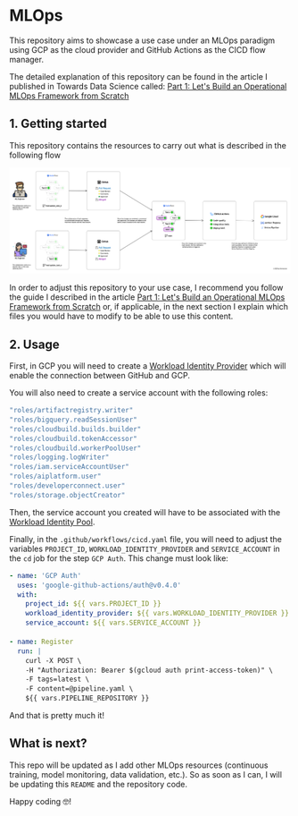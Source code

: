 # MLOps

This repository aims to showcase a use case under an MLOps paradigm using GCP as the cloud provider and GitHub Actions as the CICD flow manager.

The detailed explanation of this repository can be found in the article I published in Towards Data Science called: [Part 1: Let's Build an Operational MLOps Framework from Scratch](https://medium.com/@ferneutron/part-1-lets-build-an-operational-mlops-framework-from-scratch-29dd17914e71)

## 1. Getting started

This repository contains the resources to carry out what is described in the following flow

![workflow](img/MLOpsFlow.jpg)


In order to adjust this repository to your use case, I recommend you follow the guide I described in the article [Part 1: Let's Build an Operational MLOps Framework from Scratch](https://medium.com/@ferneutron/part-1-lets-build-an-operational-mlops-framework-from-scratch-29dd17914e71) or, if applicable, in the next section I explain which files you would have to modify to be able to use this content.

## 2. Usage

First, in GCP you will need to create a [Workload Identity Provider](https://cloud.google.com/iam/docs/workload-identity-federation) which will enable the connection between GitHub and GCP.

You will also need to create a service account with the following roles:

```sh
"roles/artifactregistry.writer"
"roles/bigquery.readSessionUser"
"roles/cloudbuild.builds.builder"
"roles/cloudbuild.tokenAccessor"
"roles/cloudbuild.workerPoolUser"
"roles/logging.logWriter"
"roles/iam.serviceAccountUser"
"roles/aiplatform.user"
"roles/developerconnect.user"
"roles/storage.objectCreator"
```

Then, the service account you created will have to be associated with the [Workload Identity Pool](https://cloud.google.com/iam/docs/manage-workload-identity-pools-providers).

Finally, in the `.github/workflows/cicd.yaml` file, you will need to adjust the variables `PROJECT_ID`, `WORKLOAD_IDENTITY_PROVIDER` and `SERVICE_ACCOUNT` in the `cd` job for the step `GCP Auth`. This change must look like:

```yaml
- name: 'GCP Auth'
  uses: 'google-github-actions/auth@v0.4.0'
  with:
    project_id: ${{ vars.PROJECT_ID }}
    workload_identity_provider: ${{ vars.WORKLOAD_IDENTITY_PROVIDER }}
    service_account: ${{ vars.SERVICE_ACCOUNT }}

- name: Register
  run: |
    curl -X POST \
    -H "Authorization: Bearer $(gcloud auth print-access-token)" \
    -F tags=latest \
    -F content=@pipeline.yaml \
    ${{ vars.PIPELINE_REPOSITORY }}
```

And that is pretty much it!

## What is next?

This repo will be updated as I add other MLOps resources (continuous training, model monitoring, data validation, etc.). So as soon as I can, I will be updating this `README` and the repository code.

Happy coding 🤓!
